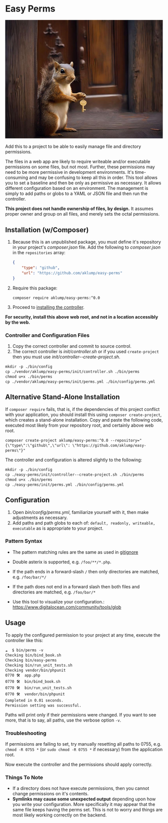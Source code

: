 # Easy Perms

![Banner](images/easy-perms.jpg)

Add this to a project to be able to easily manage file and directory permissions.

The files in a web app are likely to require writeable and/or executable permissions on some files, but not most. Further, these permissions may need to be more permissive in development environments. It's time-consuming and may be confusing to keep all this in order. This tool allows you to set a baseline and then be only as permissive as necessary. It allows different configuration based on an environment. The management is simply to add paths or globs to a YAML or JSON file and then run the controller.

**This project does not handle ownership of files, by design.**  It assumes proper owner and group on all files, and merely sets the octal permissions.

## Installation (w/Composer)

1. Because this is an unpublished package, you must define it's repository in
   your project's _composer.json_ file. Add the following to _composer.json_ in
   the `repositories` array:
   
    ```json
    {
        "type": "github",
        "url": "https://github.com/aklump/easy-perms"
    }
    ```

2. Require this package:
   
    ```
    composer require aklump/easy-perms:^0.0
    ```

1. Proceed to [installing the controller](@controller).

**For security, install this above web root, and not in a location accessibly by the web.**

### Controller and Configuration Files

1. Copy the correct controller and commit to source control.
2. The correct controller is _init/controller.sh_ or if you used `create-project` then you must use _init/controller--create-project.sh_.

```shell
mkdir -p ./bin/config
cp ./vendor/aklump/easy-perms/init/controller.sh ./bin/perms
chmod u+x ./bin/perms
cp ./vendor/aklump/easy-perms/init/perms.yml ./bin/config/perms.yml
```

## Alternative Stand-Alone Installation

If `composer require` fails, that is, if the dependencies of this project conflict with your application, you should install this using `composer create-project`, which creates a stand-alone installation. Copy and paste the following code, executed most likely from your
repository root, and certainly above web root.

```shell
composer create-project aklump/easy-perms:^0.0 --repository="{\"type\":\"github\",\"url\": \"https://github.com/aklump/easy-perms\"}"
```

The controller and configuration is altered slightly to the following:

```shell
mkdir -p ./bin/config
cp ./easy-perms/init/controller--create-project.sh ./bin/perms
chmod u+x ./bin/perms
cp ./easy-perms/init/perms.yml ./bin/config/perms.yml
```

## Configuration

1. Open _bin/config/perms.yml_, familiarize yourself with it, then make adjustments as necessary.
2. Add paths and path globs to each of: `default, readonly, writeable, executable` as is appropriate to your project.

### Pattern Syntax

* The pattern matching rules are the same as used in [gitignore](https://git-scm.com/docs/gitignore#_pattern_format)
* Double asterix is supported, e.g. `/foo/**/*.php`.
* If the path ends in a forward-slash `/` then only directories are matched, e.g. `/foo/bar/*/`
* If the path does not end in a forward slash then both files and directories are matched, e.g. `/foo/bar/*`

* Use this tool to visualize your configuration.: <https://www.digitalocean.com/community/tools/glob>

## Usage

To apply the configured permission to your project at any time, execute the controller like this:

```shell
☁  $ bin/perms -v
Checking bin/bind_book.sh
Checking bin/easy-perms
Checking bin/run_unit_tests.sh
Checking vendor/bin/phpunit
0770 🛠  app.php
0770 🛠  bin/bind_book.sh
0770 🛠  bin/run_unit_tests.sh
0770 🛠  vendor/bin/phpunit
Completed in 0.01 seconds.
Permission setting was successful.
```

Paths will print only if their permissions were changed. If you want to see more, that is to say, all paths, use the verbose option `-v`.

### Troubleshooting

If permissions are failing to set, try manually resetting all paths to 0755, e.g. `chmod -R 0755 *` (or `sudo chmod -R 0755 *` if necessary) from the application root.

Now execute the controller and the permissions should apply correctly.

### Things To Note

* If a directory does not have execute permissions, then you cannot change permissions on it's contents.
* **Symlinks may cause some unexpected output** depending upon how you write your configuration. More specifically it may appear that the same file keeps having the perms set. This is not to worry and things are most likely working correctly on the backend.
